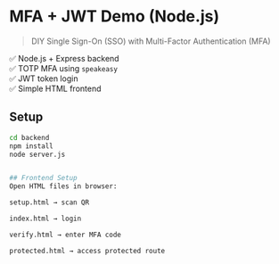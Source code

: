 # MFA + JWT Demo (Node.js)

> DIY Single Sign-On (SSO) with Multi-Factor Authentication (MFA)

✅ Node.js + Express backend  
✅ TOTP MFA using `speakeasy`  
✅ JWT token login  
✅ Simple HTML frontend

## Setup
```bash
cd backend
npm install
node server.js


## Frontend Setup
Open HTML files in browser:

setup.html → scan QR

index.html → login

verify.html → enter MFA code

protected.html → access protected route